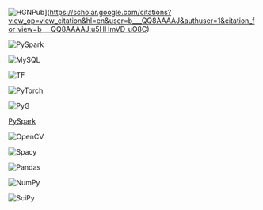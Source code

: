 ![HGNPub](https://img.shields.io/badge/Published-black?style=flat-square&logo=googlescholar)](https://scholar.google.com/citations?view_op=view_citation&hl=en&user=b___QQ8AAAAJ&authuser=1&citation_for_view=b___QQ8AAAAJ:u5HHmVD_uO8C) 

![PySpark](https://img.shields.io/badge/Spark-black?style=flat-square&logo=apachespark)

![MySQL](https://img.shields.io/badge/MySQL-black?style=flat-square&logo=mysql)

![TF](https://img.shields.io/badge/TF-black?style=flat-square&logo=tensorflow)

![PyTorch](https://img.shields.io/badge/PyTorch-black?style=flat-square&logo=pytorch) 

![PyG](https://img.shields.io/badge/PyG-black?style=flat-square&logo=PyG)

[PySpark](https://img.shields.io/badge/Spark-black?style=flat-square&logo=apachespark)

![OpenCV](https://img.shields.io/badge/OpenCV-black?style=flat-square&logo=opencv)

![Spacy](https://img.shields.io/badge/Spacy-black?style=flat-square&logo=spacy)

![Pandas](https://img.shields.io/badge/Pandas-black?style=flat-square&logo=pandas) 

![NumPy](https://img.shields.io/badge/NumPy-black?style=flat-square&logo=numpy)

![SciPy](https://img.shields.io/badge/SciPy-black?style=flat-square&logo=scipy)

<!-- |Title | Stars | Technologies | Project Doc|
|--|--|--|--|
 | <img alt="Stars" src="https://img.shields.io/github/stars/H4Y3J1N/Rec-homeShopping?style=flat-square&labelColor=black"/> | -->